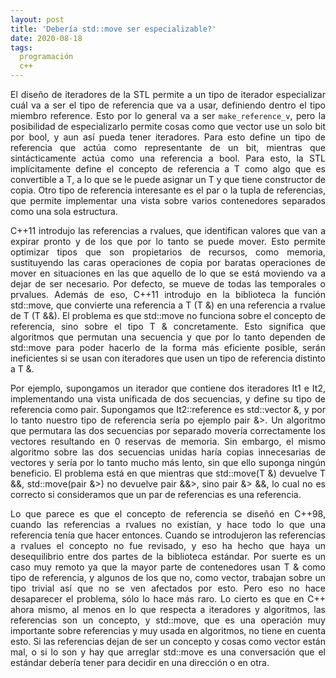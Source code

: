 ```yaml
---
layout: post
title: 'Debería std::move ser especializable?'
date: 2020-08-18
tags:
  programación
  c++
---
```

<p style='text-align: justify;'>El diseño de iteradores de la STL permite a un tipo de iterador especializar cuál va a ser el tipo de referencia que va a usar, definiendo dentro el tipo miembro reference. Esto por lo general va a ser <code>make_reference_v<value_type></code>, pero la posibilidad de especializarlo permite cosas como que vector<bool> use un solo bit por bool, y aun así pueda tener iteradores. Para esto define un tipo de referencia que actúa como representante de un bit, mientras que sintácticamente actúa como una referencia a bool. Para esto, la STL implícitamente define el concepto de referencia a T como algo que es convertible a T, a lo que se le puede asignar un T y que tiene constructor de copia. Otro tipo de referencia interesante es el par o la tupla de referencias, que permite implementar una vista sobre varios contenedores separados como una sola estructura.</p>

<p style='text-align: justify;'>C++11 introdujo las referencias a rvalues, que identifican valores que van a expirar pronto y de los que por lo tanto se puede mover. Esto permite optimizar tipos que son propietarios de recursos, como memoria, sustituyendo las caras operaciones de copia por baratas operaciones de mover en situaciones en las que aquello de lo que se está moviendo va a dejar de ser necesario. Por defecto, se mueve de todas las temporales o prvalues. Además de eso, C++11 introdujo en la biblioteca la función std::move, que convierte una referencia a T (T &) en una referencia a rvalue de T (T &&). El problema es que std::move no funciona sobre el concepto de referencia, sino sobre el tipo T & concretamente. Esto significa que algoritmos que permutan una secuencia y que por lo tanto dependen de std::move para poder hacerlo de la forma más eficiente posible, serán ineficientes si se usan con iteradores que usen un tipo de referencia distinto a T &.</p>

<p style='text-align: justify;'>Por ejemplo, supongamos un iterador que contiene dos iteradores It1 e It2, implementando una vista unificada de dos secuencias, y define su tipo de referencia como pair<It1::reference, It2::reference>. Supongamos que It2::reference es std::vector<int> &, y por lo tanto nuestro tipo de referencia sería po ejemplo pair<int &, std::vector<int> &>. Un algoritmo que permutara las dos secuencias por separado movería correctamente los vectores resultando en 0 reservas de memoria. Sin embargo, el mismo algoritmo sobre las dos secuencias unidas haría copias innecesarias de vectores y sería por lo tanto mucho más lento, sin que ello suponga ningún beneficio. El problema está en que mientras que std::move(T &) devuelve T &&, std::move(pair<int &, std::vector<int> &>) no devuelve pair<int &&, std::vector<int> &&>, sino pair<int &, std::vector<int> &> &&, lo cual no es correcto si consideramos que un par de referencias es una referencia.</p>

<p style='text-align: justify;'>Lo que parece es que el concepto de referencia se diseñó en C++98, cuando las referencias a rvalues no existían, y hace todo lo que una referencia tenía que hacer entonces. Cuando se introdujeron las referencias a rvalues el concepto no fue revisado, y eso ha hecho que haya un desequilibrio entre dos partes de la biblioteca estándar. Por suerte es un caso muy remoto ya que la mayor parte de contenedores usan T & como tipo de referencia, y algunos de los que no, como vector<bool>, trabajan sobre un tipo trivial así que no se ven afectados por esto. Pero eso no hace desaparecer el problema, sólo lo hace más raro. Lo cierto es que en C++ ahora mismo, al menos en lo que respecta a iteradores y algoritmos, las referencias son un concepto, y std::move, que es una operación muy importante sobre referencias y muy usada en algoritmos, no tiene en cuenta esto. Si las referencias dejan de ser un concepto y cosas como vector<bool> están mal, o si lo son y hay que arreglar std::move es una conversación que el estándar debería tener para decidir en una dirección o en otra.</p>
